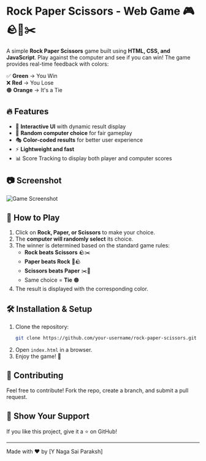 # Rock Paper Scissors - Web Game 🎮🪨📄✂️

A simple **Rock Paper Scissors** game built using **HTML, CSS, and JavaScript**. Play against the computer and see if you can win! The game provides real-time feedback with colors:

✅ **Green** → You Win  
❌ **Red** → You Lose  
🟠 **Orange** → It's a Tie  

## 🔥 Features
- 🎨 **Interactive UI** with dynamic result display
- 🤖 **Random computer choice** for fair gameplay
- 🎭 **Color-coded results** for better user experience
- ⚡ **Lightweight and fast**
- 📊 Score Tracking to display both player and computer scores

## 📷 Screenshot
![Game Screenshot](https://github.com/user-attachments/assets/d9599050-917c-40d0-8aa2-b5c7ff2f64be)

## 🚀 How to Play
1. Click on **Rock, Paper, or Scissors** to make your choice.
2. The **computer will randomly select** its choice.
3. The winner is determined based on the standard game rules:
   - **Rock beats Scissors** 🪨✂️
   - **Paper beats Rock** 📄🪨
   - **Scissors beats Paper** ✂️📄
   - Same choice = **Tie** 🟠
4. The result is displayed with the corresponding color.

## 🛠️ Installation & Setup
1. Clone the repository:
   ```bash
   git clone https://github.com/your-username/rock-paper-scissors.git
   ```
2. Open `index.html` in a browser.
3. Enjoy the game! 🎉

## 🤝 Contributing
Feel free to contribute! Fork the repo, create a branch, and submit a pull request.

## 🌟 Show Your Support
If you like this project, give it a ⭐ on GitHub!

---
Made with ❤️ by [Y Naga Sai Paraksh]
